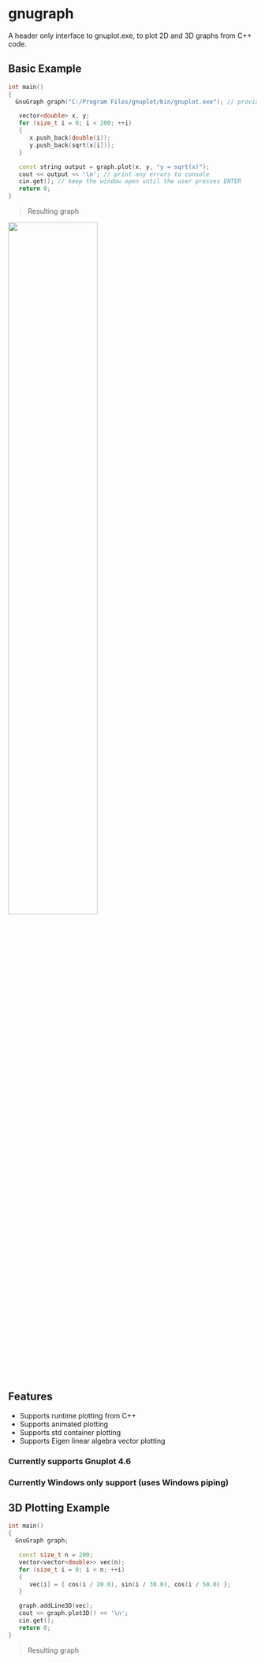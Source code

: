 # gnugraph

A header only interface to gnuplot.exe, to plot 2D and 3D graphs from C++ code.

## Basic Example
``` C++
int main()
{
  GnuGraph graph("C:/Program Files/gnuplot/bin/gnuplot.exe"); // provide path to executable

   vector<double> x, y;
   for (size_t i = 0; i < 200; ++i)
   {
      x.push_back(double(i));
      y.push_back(sqrt(x[i]));
   }

   const string output = graph.plot(x, y, "y = sqrt(x)");
   cout << output << '\n'; // print any errors to console
   cin.get(); // keep the window open until the user presses ENTER
   return 0;
}
```

> Resulting graph
<img src="https://github.com/AnyarInc/gnugraph/wiki/graphics/gnugraph-sqrt.PNG" width="60%">

## Features
- Supports runtime plotting from C++
- Supports animated plotting
- Supports std container plotting
- Supports Eigen linear algebra vector plotting

### Currently supports Gnuplot 4.6
### Currently Windows only support (uses Windows piping)

## 3D Plotting Example
``` C++
int main()
{
  GnuGraph graph;

   const size_t n = 200;
   vector<vector<double>> vec(n);
   for (size_t i = 0; i < n; ++i)
   {
      vec[i] = { cos(i / 20.0), sin(i / 30.0), cos(i / 50.0) };
   }

   graph.addLine3D(vec);
   cout << graph.plot3D() << '\n';
   cin.get();
   return 0;
}
```

> Resulting graph
